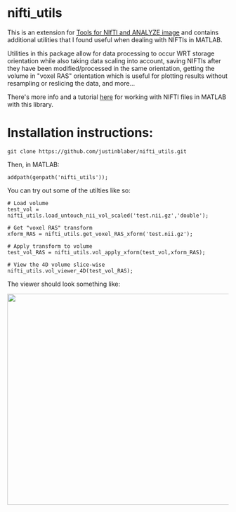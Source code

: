 # nifti_utils
This is an extension for [Tools for NIfTI and ANALYZE image](https://www.mathworks.com/matlabcentral/fileexchange/8797-tools-for-nifti-and-analyze-image) and contains additional utilities that I found useful when dealing with NIFTIs in MATLAB. 

Utilities in this package allow for data processing to occur WRT storage orientation while also taking data scaling into account, saving NIFTIs after they have been modified/processed in the same orientation, getting the volume in "voxel RAS" orientation which is useful for plotting results without resampling or reslicing the data, and more...

There's more info and a tutorial [here](http://justinblaber.org/nifti-files-in-matlab/) for working with NIFTI files in MATLAB with this library.

# Installation instructions:
```
git clone https://github.com/justinblaber/nifti_utils.git
```
Then, in MATLAB:
```
addpath(genpath('nifti_utils'));
```
You can try out some of the utilties like so:
```
# Load volume
test_vol = nifti_utils.load_untouch_nii_vol_scaled('test.nii.gz','double');

# Get "voxel RAS" transform
xform_RAS = nifti_utils.get_voxel_RAS_xform('test.nii.gz');

# Apply transform to volume
test_vol_RAS = nifti_utils.vol_apply_xform(test_vol,xform_RAS);

# View the 4D volume slice-wise
nifti_utils.vol_viewer_4D(test_vol_RAS);
```
The viewer should look something like:
<p align="center">
  <img width="558" height="481"  src="https://i.imgur.com/qyLYnPl.png">
</p>
